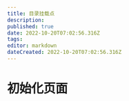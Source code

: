 ```yaml
---
title: 目录挂载点
description: 
published: true
date: 2022-10-20T07:02:56.316Z
tags: 
editor: markdown
dateCreated: 2022-10-20T07:02:56.316Z
---
```


# 初始化页面